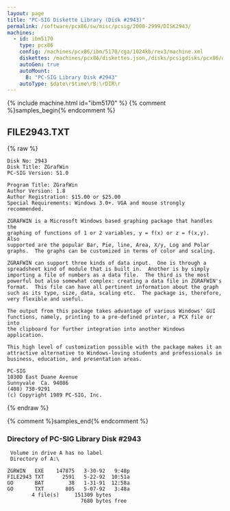 ```yaml
---
layout: page
title: "PC-SIG Diskette Library (Disk #2943)"
permalink: /software/pcx86/sw/misc/pcsig/2000-2999/DISK2943/
machines:
  - id: ibm5170
    type: pcx86
    config: /machines/pcx86/ibm/5170/cga/1024kb/rev3/machine.xml
    diskettes: /machines/pcx86/diskettes.json,/disks/pcsigdisks/pcx86/diskettes.json
    autoGen: true
    autoMount:
      B: "PC-SIG Library Disk #2943"
    autoType: $date\r$time\rB:\rDIR\r
---
```


{% include machine.html id="ibm5170" %}
{% comment %}samples_begin{% endcomment %}

## FILE2943.TXT

{% raw %}
```
Disk No: 2943                                                           
Disk Title: ZGrafWin                                                    
PC-SIG Version: S1.0                                                    
                                                                        
Program Title: ZGrafWin                                                 
Author Version: 1.8                                                     
Author Registration: $15.00 or $25.00                                   
Special Requirements: Windows 3.0+. VGA and mouse strongly recommended. 
                                                                        
ZGRAFWIN is a Microsoft Windows based graphing package that handles the 
graphing of functions of 1 or 2 variables, y = f(x) or z = f(x,y).  Also
supported are the popular Bar, Pie, line, Area, X/y, Log and Polar      
graphs.  The graphs can be customized in terms of color and scaling.    
                                                                        
ZGRAFWIN can support three kinds of data input.  One is through a       
spreadsheet kind of module that is built in.  Another is by simply      
importing a file of numbers as a data file.  The third is the most      
powerful but also somewhat complex: creating a data file in ZGRAFWIN's  
format.  This file can have all pertinent information about the graph   
such as its type, size, data, scaling etc.  The package is, therefore,  
very flexible and useful.                                               
                                                                        
The output from this package takes advantage of various Windows' GUI    
functions, namely, printing to a pre-defined printer, a PCX file or into
the clipboard for further integration into another Windows application. 
                                                                        
This high level of customization possible with the package makes it an  
attractive alternative to Windows-loving students and professionals in  
business, education, and presentation areas.                            
                                                                        
PC-SIG                                                                  
1030D East Duane Avenue                                                 
Sunnyvale  Ca. 94086                                                    
(408) 730-9291                                                          
(c) Copyright 1989 PC-SIG, Inc.                                         
```
{% endraw %}

{% comment %}samples_end{% endcomment %}

### Directory of PC-SIG Library Disk #2943

     Volume in drive A has no label
     Directory of A:\

    ZGRWIN   EXE    147875   3-30-92   9:48p
    FILE2943 TXT      2591   5-22-92  10:51a
    GO       BAT        38   1-31-91  12:58a
    GO       TXT       805   5-07-92   3:48a
            4 file(s)     151309 bytes
                            7680 bytes free
